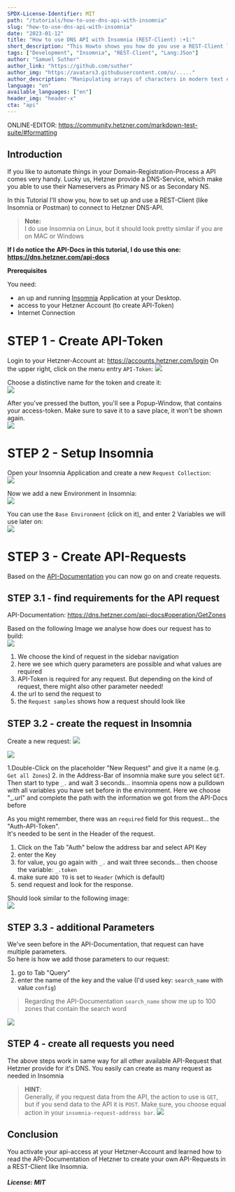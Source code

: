 ```yaml
---
SPDX-License-Identifier: MIT
path: "/tutorials/how-to-use-dns-api-with-insomnia"
slug: "how-to-use-dns-api-with-insomnia"
date: "2023-01-12"
title: "How to use DNS API with Insomnia (REST-Client) :+1:"
short_description: "This Howto shows you how do you use a REST-Client like `Insomnia` to work with the Hetzner DNS API"
tags: ["Development", "Insomnia", "REST-Client", "Lang:JSon"]
author: "Samuel Suther"
author_link: "https://github.com/suther"
author_img: "https://avatars3.githubusercontent.com/u/....."
author_description: "Manipulating arrays of characters in modern text editors that need more RAM than we used to fly to the moon. But it's super awesome..."
language: "en"
available_languages: ["en"]
header_img: "header-x"
cta: "api"
---
```



ONLINE-EDITOR: https://community.hetzner.com/markdown-test-suite/#formatting


## Introduction

If you like to automate things in your Domain-Registration-Process a API comes very handy. 
Lucky us, Hetzner provide a DNS-Service, which make you able to use their Nameservers as Primary NS or as Secondary NS.

In this Tutorial I'll show you, how to set up and use a REST-Client (like Insomnia or Postman) to connect to 
Hetzner DNS-API.

> **Note:**   
> I do use Insomnia on Linux, but it should look pretty similar if you are on MAC or Windows

**If I do notice the API-Docs in this tutorial, I do use this one: https://dns.hetzner.com/api-docs**


**Prerequisites**

You need:
* an up and running [Insomnia]() Application at your Desktop.
* access to your Hetzner Account (to create API-Token)
* Internet Connection


# STEP 1 - Create API-Token
Login to your Hetzner-Account at: https://accounts.hetzner.com/login
On the upper right, click on the menu entry `API-Token`: 
![](./images/hetzner_menu.jpg)

Choose a distinctive name for the token and create it:  
![](./images/create_access_token.jpg)

After you've pressed the button, you'll see a Popup-Window, that contains your access-token. 
Make sure to save it to a save place, it won't be shown again.  
![](./images/access_token_popup.jpg)

# STEP 2 - Setup Insomnia

Open your Insomnia Application and create a new `Request Collection`:  
![](./images/insomnia_newCollection.jpg)

Now we add a new Environment in Insomnia:  
![](./images/insomnia_environment.jpg)


You can use the `Base Environment` (click on it), and enter 2 Variables we will use later on:  
![](./images/insomnia_environment2.jpg)

# STEP 3 - Create API-Requests
Based on the [API-Documentation](https://dns.hetzner.com/api-docs) you can now go on and create requests.  

## STEP 3.1 - find requirements for the API request

API-Documentation: https://dns.hetzner.com/api-docs#operation/GetZones

Based on the following Image we analyse how does our request has to build:  
![](./images/api-docs_getallzones.jpg)

1. We choose the kind of request in the sidebar navigation
2. here we see which query parameters are possible and what values are required
3. API-Token is required for any request. But depending on the kind of request, there might also other parameter needed!
4. the url to send the request to
5. the `Request samples` shows how a request should look like 

## STEP 3.2 - create the request in Insomnia

Create a new request:
![](./images/ins_req_01.jpg)

![](./images/ins_req_02.jpg)

1.Double-Click on the placeholder "New Request" and give it a name (e.g. `Get all Zones`)
2. in the Address-Bar of insomnia make sure you select `GET`. Then start to type `_.` and wait 3 seconds... insomnia opens now a pulldown with all variables you have set before in the environment. Here we choose "_.url" and complete the path with the information we got from the API-Docs before

As you might remember, there was an `required` field for this request... the "Auth-API-Token".  
It's needed to be sent in the Header of the request. 

1. Click on the Tab "Auth" below the address bar and select API Key
2. enter the Key
3. for value, you go again with `_.` and wait three seconds... then choose the variable: `_.token`
4. make sure `ADD TO` is set to `Header` (which is default)
5. send request and look for the response. 

Should look similar to the following image:  
![](./images/ins_req_03.jpg)

## STEP 3.3 - additional Parameters
We've seen before in the API-Documentation, that request can have multiple parameters.  
So here is how we add those parameters to our request: 

1. go to Tab "Query"
2. enter the name of the key and the value (I'd used key: `search_name` with value `config`)
> Regarding the API-Documentation `search_name` show me up to 100 zones that contain the search word

![](./images/ins_req_04.jpg)


## STEP 4 - create all requests you need  
The above steps work in same way for all other available API-Request that Hetzner provide for it's DNS. 
You easily can create as many request as needed in Insomnia  

> **HINT**:  
> Generally, if you request data from the API, the action to use is `GET`, but if you send data to the API it is `POST`.
> Make sure, you choose equal action in your `insomnia-request-address bar`.
> ![](./images/hint_01.jpg)

## Conclusion

You activate your api-access at your Hetzner-Account and learned how to read the API-Documentation of Hetzner to
create your own API-Requests in a REST-Client like Insomnia.


##### License: MIT

<!--

Contributor's Certificate of Origin

By making a contribution to this project, I certify that:

(a) The contribution was created in whole or in part by me and I have
    the right to submit it under the license indicated in the file; or

(b) The contribution is based upon previous work that, to the best of my
    knowledge, is covered under an appropriate license and I have the
    right under that license to submit that work with modifications,
    whether created in whole or in part by me, under the same license
    (unless I am permitted to submit under a different license), as
    indicated in the file; or

(c) The contribution was provided directly to me by some other person
    who certified (a), (b) or (c) and I have not modified it.

(d) I understand and agree that this project and the contribution are
    public and that a record of the contribution (including all personal
    information I submit with it, including my sign-off) is maintained
    indefinitely and may be redistributed consistent with this project
    or the license(s) involved.

Signed-off-by: Samuel Suther <info@suther.de>

-->
